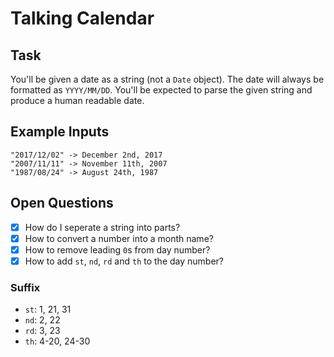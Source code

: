# Talking Calendar

## Task

You'll be given a date as a string (not a `Date` object). The date will always be formatted as `YYYY/MM/DD`. You'll be expected to parse the given string and produce a human readable date.

## Example Inputs

```
"2017/12/02" -> December 2nd, 2017
"2007/11/11" -> November 11th, 2007
"1987/08/24" -> August 24th, 1987
```

## Open Questions

- [x] How do I seperate a string into parts?
- [x] How to convert a number into a month name?
- [x] How to remove leading `0`s from day number?
- [x] How to add `st`, `nd`, `rd` and `th` to the day number?

### Suffix

- `st`: 1, 21, 31
- `nd`: 2, 22
- `rd`: 3, 23
- `th`: 4-20, 24-30




